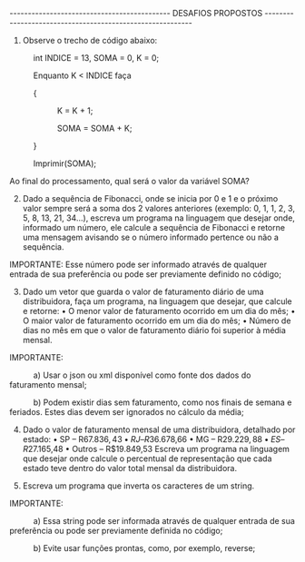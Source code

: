 -------------------------------------------- DESAFIOS PROPOSTOS ----------------------------------------------------------


1) Observe o trecho de código abaixo: 

      int INDICE = 13, SOMA = 0, K = 0; 

      Enquanto K < INDICE faça 

      { 

            K = K + 1;

            SOMA = SOMA + K;

      } 

      Imprimir(SOMA);

 

Ao final do processamento, qual será o valor da variável SOMA?

 

2) Dado a sequência de Fibonacci, onde se inicia por 0 e 1 e o próximo valor sempre será a soma dos 2 valores anteriores (exemplo: 0, 1, 1, 2, 3, 5, 8, 13, 21, 34...), escreva um programa na linguagem que desejar onde, informado um número, ele calcule a sequência de Fibonacci e retorne uma mensagem avisando se o número informado pertence ou não a sequência.

IMPORTANTE: Esse número pode ser informado através de qualquer entrada de sua preferência ou pode ser previamente definido no código;

 

3) Dado um vetor que guarda o valor de faturamento diário de uma distribuidora, faça um programa, na linguagem que desejar, que calcule e retorne: • O menor valor de faturamento ocorrido em um dia do mês; • O maior valor de faturamento ocorrido em um dia do mês; • Número de dias no mês em que o valor de faturamento diário foi superior à média mensal.

IMPORTANTE:

      a) Usar o json ou xml disponível como fonte dos dados do faturamento mensal;

      b) Podem existir dias sem faturamento, como nos finais de semana e feriados. Estes dias devem ser ignorados no cálculo da média;

 

4) Dado o valor de faturamento mensal de uma distribuidora, detalhado por estado: • SP – R$67.836,43 • RJ – R$36.678,66 • MG – R$29.229,88 • ES – R$27.165,48 • Outros – R$19.849,53 Escreva um programa na linguagem que desejar onde calcule o percentual de representação que cada estado teve dentro do valor total mensal da distribuidora.

 

5) Escreva um programa que inverta os caracteres de um string. 

 IMPORTANTE: 

      a) Essa string pode ser informada através de qualquer entrada de sua preferência ou pode ser previamente definida no código;

      b) Evite usar funções prontas, como, por exemplo, reverse;
